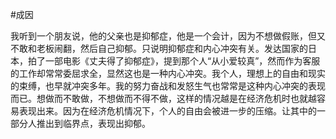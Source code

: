 #成因

我听到一个朋友说，他的父亲也是抑郁症，他是一个会计，因为不想做假账，但又不敢和老板闹翻，然后自己抑郁。只说明抑郁症和内心冲突有关。发达国家的日本，拍了一部电影《丈夫得了抑郁症》，提到那个人“从小爱较真”，然而作为客服的工作却常常委屈求全，显然这也是一种内心冲突。我个人，理想上的自由和现实的束缚，也早就冲突多年。我的努力奋战和发怒生气也常常是这种内心冲突的表现而已。想做而不敢做，不想做而不得不做，这样的情况越是在经济危机时也就越容易表现出来。因为在经济危机情况下，个人的自由会被进一步的压缩。让其中的一部分人推出到临界点，表现出抑郁。